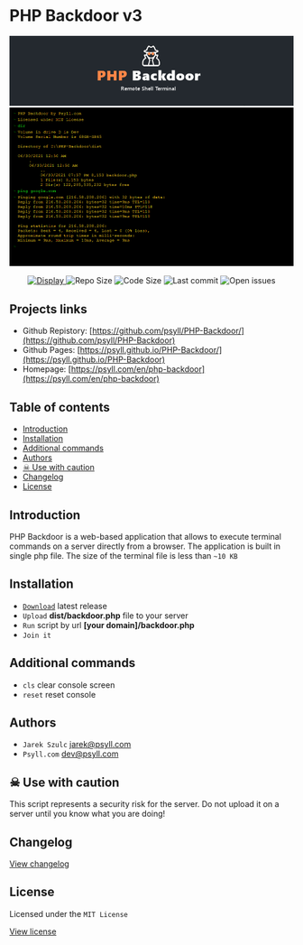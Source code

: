 # PHP Backdoor v3

![PHP Backdoor](assets/img/header.png "PHP Backdoor")
![PHP Backdoor](assets/img/screenshot.png "PHP Backdoor")



<p align="center">
	<a href="https://github.com/psyll/Noty-JS/blob/master/LICENSE">
		<img src="https://badgen.net/badge/license/mit" alt="Display">
	</a>
	<img src="https://img.shields.io/github/repo-size/psyll/PHP-Backdoor" alt="Repo Size">
	<img src="https://img.shields.io/github/languages/code-size/psyll/PHP-Backdoor" alt="Code Size">
	<img src="https://img.shields.io/github/last-commit/psyll/PHP-Backdoor" alt="Last commit">
	<img src="https://img.shields.io/github/issues-raw/psyll/PHP-Backdoor" alt="Open issues">

</p>


## Projects links

- Github Repistory: [https://github.com/psyll/PHP-Backdoor/](https://github.com/psyll/PHP-Backdoor)
- Github Pages: [https://psyll.github.io/PHP-Backdoor/](https://psyll.github.io/PHP-Backdoor)
- Homepage: [https://psyll.com/en/php-backdoor](https://psyll.com/en/php-backdoor)

## Table of contents

  * [Introduction](#introduction)
  * [Installation](#installation)
  * [Additional commands](#additional-commands)
  * [Authors](#authors)
  * [&#9760; Use with caution](#-use-with-caution)
  * [Changelog](#changelog)
  * [License](#license)

## Introduction

PHP Backdoor is a web-based application that allows to execute terminal commands on a server directly from a browser. The application is built in single php file. The size of the terminal file is less than `~10 KB`

## Installation

- [`Download`](https://github.com/psyll/PHP-Backdoor/releases) latest release
- `Upload` **dist/backdoor.php** file to your server
- `Run` script by url **[your domain]/backdoor.php**
- `Join it`

## Additional commands

- `cls` clear console screen
- `reset` reset console

## Authors

- `Jarek Szulc` <jarek@psyll.com>
- `Psyll.com` <dev@psyll.com>

##  &#9760; Use with caution

This script represents a security risk for the server. Do not upload it on a server until you know what you are doing!

## Changelog

[View changelog](https://github.com/psyll/PHP-Backdoor/blob/master/CHANGELOG.md)

## License

Licensed under the `MIT License`

[View license](https://github.com/psyll/PHP-Backdoor/blob/master/LICENSE)
